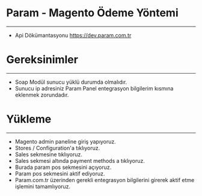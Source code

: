 # Param - Magento Ödeme Yöntemi
------------
* Api Dökümantasyonu https://dev.param.com.tr

# Gereksinimler
---------------
* Soap Modül sunucu yüklü durumda olmalıdır.
* Sunucu ip adresiniz Param Panel entegrasyon bilgilerim kısmına eklenmek zorundadır.

# Yükleme
---------------
* Magento admin paneline giriş yapıyoruz.
* Stores / Configuration'a tıklıyoruz.
* Sales sekmesine tıklıyoruz.
* Sales sekmesi altında payment methods a tıklıyoruz.
* Burada param pos sekmesini açıyoruz.
* Param pos sekmesini aktif ediyoruz.
* Param.com.tr üzerinden gerekli entegrasyon bilgilerini girerek aktif etme işlemini tamamlıyoruz.

